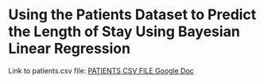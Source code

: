 # Using the Patients Dataset to Predict the Length of Stay Using Bayesian Linear Regression

Link to patients.csv file: [PATIENTS CSV FILE Google Doc](https://docs.google.com/document/d/1OFuEWP-wQcWgwx7BPe7-96mQUfEGh2nCv6xnfJUmPC4/edit?usp=sharing)
